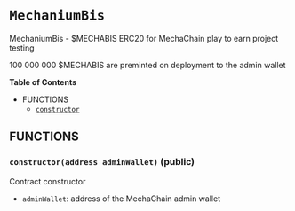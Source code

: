 # `MechaniumBis`
MechaniumBis - $MECHABIS ERC20 for MechaChain play to earn project testing

100 000 000 $MECHABIS are preminted on deployment to the admin wallet



**Table of Contents**
- FUNCTIONS
    - [`constructor`](#MechaniumBis-constructor-address-)


## FUNCTIONS
### `constructor(address adminWallet)` (public)

Contract constructor

- `adminWallet`: address of the MechaChain admin wallet




